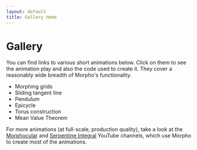 ```yaml
---
layout: default
title: Gallery Home
---
```


# Gallery

You can find links to various short animations below. Click on them to see the animation play and also the code used to create it. They cover a reasonably wide breadth of Morpho's functionality.

- Morphing grids
- Sliding tangent line
- Pendulum
- Epicycle
- Torus construction
- Mean Value Theorem

For more animations (at full-scale, production quality), take a look at the [Morphocular](https://www.youtube.com/channel/UCu7Zwf4X_OQ-TEnou0zdyRA) and [Serpentine Integral](https://www.youtube.com/channel/UCo-H6EyTbD-7inMwW70QdtA) YouTube channels, which use Morpho to create most of the animations.